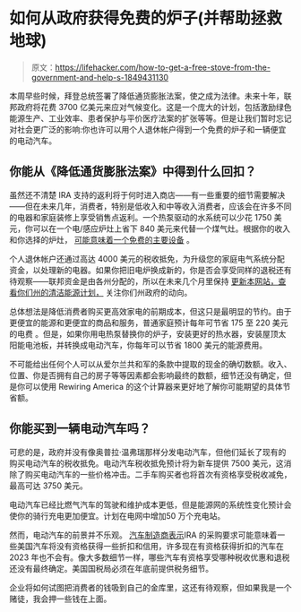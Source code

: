# 如何从政府获得免费的炉子(并帮助拯救地球)

> 原文：<https://lifehacker.com/how-to-get-a-free-stove-from-the-government-and-help-s-1849431130>

本周早些时候，拜登总统签署了降低通货膨胀法案，使之成为法律。未来十年，联邦政府将花费 3700 亿美元来应对气候变化。这是一个庞大的计划，包括激励绿色能源生产、工业效率、患者保护与平价医疗法案的扩张等等。但是让我们暂时忘记对社会更广泛的影响:你也许可以用个人退休帐户得到一个免费的炉子和一辆便宜的电动汽车。



## 你能从《降低通货膨胀法案》中得到什么回扣？

虽然还不清楚 IRA 支持的返利将于何时进入商店——有一些重要的细节需要解决——但在未来几年，消费者，特别是低收入和中等收入消费者，应该会在许多不同的电器和家庭装修上享受销售点返利。一个热泵驱动的水系统可以少花 1750 美元，你可以在一个电/感应炉灶上省下 840 美元来代替一个煤气灶。根据你的收入和你选择的炉灶， [可能意味着一个免费的主要设备](https://www.consumerreports.org/appliances/inflation-reduction-act-and-new-electric-appliance-rebates-a3460144904/) 。

个人退休帐户还通过高达 4000 美元的税收抵免，为升级您的家庭电气系统分配资金，以处理新的电器。如果你把旧电炉换成新的，你是否会享受同样的退税还有待观察——联邦资金是由各州分配的，所以在未来几个月里保持 [更新本网站，查看你们州的清洁能源计划，](https://www.dsireusa.org/) 关注你们州政府的动向。

总体想法是降低消费者购买更高效家电的前期成本，但这只是最明显的节约。由于更便宜的能源和更便宜的商品和服务，普通家庭预计每年可节省 175 至 220 美元的电费 。但是，如果你用电热泵替换你的炉子，安装更好的热水器，安装屋顶太阳能电池板，并转换成电动汽车，你每年可以节省 1800 美元的能源费用。

不可能给出任何个人可以从爱尔兰共和军的条款中提取的现金的确切数额。收入、位置、你是否拥有自己的房子等等因素都会影响最终的数额，细节还没有确定，但是你可以使用 Rewiring America 的这个计算器来更好地了解你可能期望的具体节省额。

## 你能买到一辆电动汽车吗？

可悲的是，政府并没有像奥普拉·温弗瑞那样分发电动汽车，但他们延长了现有的购买电动汽车的税收抵免。电动汽车税收抵免预计将为新车提供 7500 美元，这消除了购买电动汽车的一些价格冲击。二手车购买者也将首次有资格享受税收减免，最高可达 3750 美元。

电动汽车已经比燃气汽车的驾驶和维护成本更低，但是能源网的系统性变化预计会使你的骑行充电更加便宜。计划在电网中增加[](https://www.protocol.com/newsletters/climate/ev-charging-permitting-infrastructure?rebelltitem=4)50 万个充电站。

然而，电动汽车的前景并不乐观。 [汽车制造商表示](https://www.cbsnews.com/news/ev-tax-credits-electric-vehicles-inflation-reduction-act-tesla-ford-chevy-bolt-cbs-news-explains/)IRA 的采购要求可能意味着一些美国汽车将没有资格获得一些折扣和信用，许多现在有资格获得折扣的汽车在 2023 年也不会有。像大多数细节一样，哪些汽车有资格享受哪种税收优惠和退税还没有最终确定。美国国税局必须在年底前提供税务细节。

企业将如何试图把消费者的钱吸到自己的金库里，这还有待观察，但如果我是一个赌徒，我会押一些钱在上面。